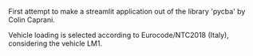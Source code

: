 First attempt to make a streamlit application out of the library 'pycba' by Colin Caprani.


Vehicle loading is selected according to Eurocode/NTC2018 (Italy), considering the vehicle LM1.
